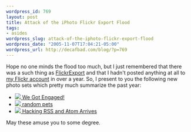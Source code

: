 ```yaml
--- 
wordpress_id: 769
layout: post
title: Attack of the iPhoto Flickr Export Flood
tags: 
- asides
wordpress_slug: attack-of-the-iphoto-flickr-export-flood
wordpress_date: "2005-11-07T17:04:21-05:00"
wordpress_url: http://decafbad.com/blog/?p=769
---
```

Hope no one minds the flood too much, but I just remembered that there was a such thing as [FlickrExport](http://connectedflow.com/flickrexport/) and that I hadn't posted anything at all to [my Flickr account](http://flickr.com/photos/deusx) in over a year.  So, I present to you the following new photo sets which pretty much summarize the past year:

* [<img src="http://static.flickr.com/29/60965572_c327d5a5e0_s.jpg" /> We Got Engaged!](http://flickr.com/photos/deusx/sets/1316877/)
* [<img src="http://static.flickr.com/27/60971492_9379a66a66_s.jpg" /> random pets](http://flickr.com/photos/deusx/sets/1316941/)
* [<img src="http://static.flickr.com/25/60964174_f17514ccbb_s.jpg" /> Hacking RSS and Atom Arrives](http://flickr.com/photos/deusx/sets/1316791/)

May these amuse you to some degree.

<!-- tags: flickr photos engagement pets book hackingrssandatom -->
